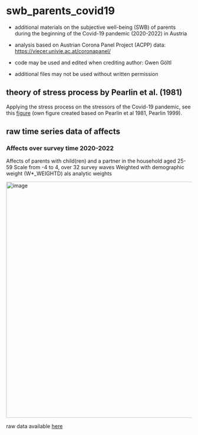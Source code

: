 # swb_parents_covid19
- additional materials on the subjective well-being (SWB) of parents during the beginning of the Covid-19 pandemic (2020-2022) in Austria
- analysis based on Austrian Corona Panel Project (ACPP) data: https://viecer.univie.ac.at/coronapanel/

- code may be used and edited when crediting author: Gwen Göltl
- additional files may not be used without written permission

## theory of stress process by Pearlin et al. (1981)
Applying the stress process on the stressors of the Covid-19 pandemic, see this [figure](https://github.com/goeltl/swb_parents_covid19/blob/main/stress_process_model_covid19.jpg) (own figure created based on Pearlin et al 1981, Pearlin 1999).

## raw time series data of affects
### Affects over survey time 2020-2022
Affects of parents with child(ren) and a partner in the household aged 25-59
Scale from -4 to 4, over 32 survey waves
Weighted with demographic weight (W*_WEIGHTD) als analytic weights

<img width="961" height="641" alt="image" src="https://github.com/user-attachments/assets/4eaaee61-3ef6-4961-99d3-68eea9f46544" />

raw data available [here](https://github.com/goeltl/swb_parents_covid19/blob/main/affects_table.xlsx) 
